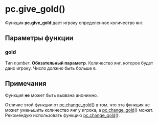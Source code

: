 # pc.give_gold()
Функция **pc.give_gold** дает игроку определенное количество янг.

## Параметры функции
### gold
Тип *number*. **Обязательный параметр**. Количество янг, которое будет дано игроку. Число должно быть больше `0`.

## Примечания
Функция **не** может быть вызвана анонимно.

Отличие этой функции от [pc.change_gold](../pc/pc.change_gold.md)() в том, что эта функция не может уменьшить количество янг у игрока, а [pc.change_gold](../pc/pc.change_gold.md)() может. Рекомендую использовать функцию [pc.change_gold](../pc/pc.change_gold.md)().